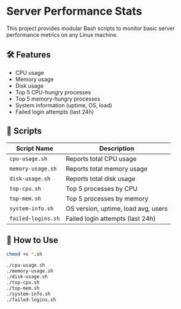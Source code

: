 
# Server Performance Stats

This project provides modular Bash scripts to monitor basic server performance metrics on any Linux machine.

## 🛠 Features

- CPU usage
- Memory usage
- Disk usage
- Top 5 CPU-hungry processes
- Top 5 memory-hungry processes
- System information (uptime, OS, load)
- Failed login attempts (last 24h)

## 📂 Scripts

| Script Name        | Description                        |
|--------------------|------------------------------------|
| `cpu-usage.sh`     | Reports total CPU usage            |
| `memory-usage.sh`  | Reports total memory usage         |
| `disk-usage.sh`    | Reports total disk usage           |
| `top-cpu.sh`       | Top 5 processes by CPU             |
| `top-mem.sh`       | Top 5 processes by memory          |
| `system-info.sh`   | OS version, uptime, load avg, users|
| `failed-logins.sh` | Failed login attempts (last 24h)   |

## 🚀 How to Use

```bash
chmod +x *.sh

./cpu-usage.sh
./memory-usage.sh
./disk-usage.sh
./top-cpu.sh
./top-mem.sh
./system-info.sh
./failed-logins.sh
